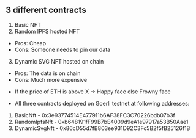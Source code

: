 ## 3 different contracts

1. Basic NFT
2. Random IPFS hosted NFT
- Pros: Cheap
- Cons: Someone needs to pin our data
3. Dynamic SVG NFT hosted on chain
- Pros: The data is on chain
- Cons: Much more expensive

* If the price of ETH is above X -> Happy face else Frowny face

* All three contracts deployed on Goerli testnet at following addresses:
1. BasicNft - 0x3e93774514E477911b6AF38FC3C70226bdb07b3f
2. RandomIpfsNft - 0xb648191fF99B7bE4009d9eA1e97917a53B50Aae1
3. DynamicSvgNft - 0x86cD55d7fB803ee931D92C3Fc5B2f5fB25126f1B